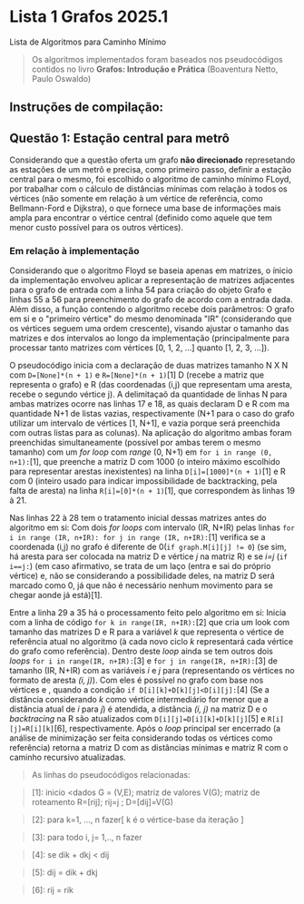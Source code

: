 # Lista 1 Grafos 2025.1
 Lista de Algoritmos para Caminho Mínimo
>Os algoritmos implementados foram baseados nos pseudocódigos contidos no livro **Grafos: Introdução e Prática** (Boaventura Netto, Paulo Oswaldo)
## Instruções de compilação:

## Questão 1: Estação central para metrô
Considerando que a questão oferta um grafo **não direcionado** represetando as estações de um metrô e precisa, como primeiro passo, definir a estação central para o mesmo, foi escolhido o algoritmo de caminho mínimo FLoyd, por trabalhar com o cálculo de distâncias mínimas com relação à todos os vértices (não somente em relação à um vértice de referência, como Bellmann-Ford e Dijkstra), o que fornece uma base de informações mais ampla para encontrar o vértice central (definido como aquele que tem menor custo possível para os outros vértices).
### Em relação à implementação
Considerando que o algoritmo Floyd se baseia apenas em matrizes, o ínicio da implementação envolveu aplicar a representação de matrizes adjacentes para o grafo de entrada com a linha 54 para criação do objeto Grafo e linhas 55 a 56 para preenchimento do grafo de acordo com a entrada dada.  
Além disso, a função contendo o algoritmo recebe dois parâmetros: O grafo em si e o "primeiro vértice" do mesmo denominada "IR" (considerando que os vértices seguem uma ordem crescente), visando ajustar o tamanho das matrizes e dos intervalos ao longo da implementação (principalmente para processar tanto matrizes com vértices [0, 1, 2, ...] quanto [1, 2, 3, ...]).  

O pseudocódigo inicia com a declaração de duas matrizes tamanho N X N com ``D=[None]*(n + 1)`` e ``R=[None]*(n + 1)``[1] D (recebe a matriz que representa o grafo) e R (das coordenadas (i,j) que representam uma aresta, recebe o segundo vértice j). A delimitaçaõ da quantidade de linhas N para ambas matrizes ocorre nas linhas 17 e 18, as quais declaram D e R com ma quantidade N+1 de listas vazias, respectivamente (N+1 para o caso do grafo utilizar um intervalo de vértices [1, N+1], e vazia porque será preenchida com outras listas para as colunas). Na aplicação do algoritmo ambas foram preenchidas simultaneamente (possível por ambas terem o mesmo tamanho) com um *for loop* com *range* (0, N+1) em ``for i in range (0, n+1):``[1], que preenche a matriz D com 1000 (o inteiro máximo escolhido para representar arestas inexistentes) na linha ``D[i]=[1000]*(n + 1)``[1] e R com 0 (inteiro usado para indicar impossibilidade de backtracking, pela falta de aresta) na linha ``R[i]=[0]*(n + 1)``[1], que correspondem às linhas 19 à 21.

Nas linhas 22 à 28 tem o tratamento inicial dessas matrizes antes do algoritmo em si: Com dois *for loops* com intervalo (IR, N+IR) pelas linhas ```for i in range (IR, n+IR): for j in range (IR, n+IR):```[1] verifica se a coordenada (i,j) no grafo é diferente de 0(``if graph.M[i][j] != 0``) (se sim, há aresta para ser colocada na matriz D e vértice *j* na matriz R) e se *i=j* (``if i==j:``) (em caso afirmativo, se trata de um laço (entra e sai do próprio vértice) e, não se considerando a possibilidade deles, na matriz D será marcado como 0, já que não é necessário nenhum movimento para se chegar aonde já está)[1].

Entre a linha 29 a 35 há o processamento feito pelo algoritmo em si: Inicia com a linha de código ``for k in range(IR, n+IR):``[2] que cria um look com tamanho das matrizes D e R para a variável *k* que representa o vértice de referência atual no algoritmo (à cada novo ciclo *k* representará cada vértice do grafo como referência). Dentro deste *loop* ainda se tem outros dois *loops* ``for i in range(IR, n+IR):``[3] e ``for j in range(IR, n+IR):``[3] de tamanho (IR, N+IR) com as variáveis *i* e *j* para (representando os vértices no formato de aresta *(i, j)*). Com eles é possível no grafo com base nos vértices e , quando a condição ``if D[i][k]+D[k][j]<D[i][j]:``[4] (Se a distância considerando *k* como vértice intermediário for menor que a distância atual de *i* para *j*) é atendida, a distância *(i, j)* na matriz D e o *backtracing* na R são atualizados com ``D[i][j]=D[i][k]+D[k][j]``[5] e ``R[i][j]=R[i][k]``[6], respectivamente. Após o *loop* principal ser encerrado (a análise de minimização ser feita considerando todas os vértices como referência) retorna a matriz D com as distâncias mínimas e matriz R com o caminho recursivo atualizadas.
>As linhas do pseudocódigos relacionadas:

>[1]: inicio <dados G = (V,E); matriz de valores V(G); matriz de roteamento R=[rij]; rij=j ; D=[dij]=V(G)

>[2]: para k=1, ..., n fazer[ k é o vértice-base da iteração ]

>[3]: para todo i, j= 1,.., n fazer

>[4]: se dik + dkj < dij

>[5]: dij = dik + dkj

>[6]: rij = rik
